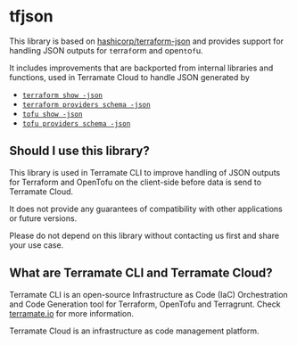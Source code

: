 # tfjson

This library is based on [hashicorp/terraform-json](https://github.com/hashicorp/terraform-json) and provides
support for handling JSON outputs for `t`erra`f`orm and open`t`o`f`u.

It includes improvements that are backported from internal libraries and functions,
used in Terramate Cloud to handle JSON generated by

- [`terraform show -json`](https://www.terraform.io/docs/commands/show.html#json-output)
- [`terraform providers schema -json`](https://www.terraform.io/docs/commands/providers/schema.html#json)
- [`tofu show -json`](https://opentofu.org/docs/cli/commands/show/#json-output)
- [`tofu providers schema -json`](https://opentofu.org/docs/cli/commands/providers/schema.html#json)

## Should I use this library?

This library is used in Terramate CLI to improve handling of JSON outputs for Terraform and OpenTofu on the client-side before data is send to Terramate Cloud.

It does not provide any guarantees of compatibility with other applications or future versions.

Please do not depend on this library without contacting us first and share your use case.

## What are Terramate CLI and Terramate Cloud?

Terramate CLI is an open-source Infrastructure as Code (IaC) Orchestration and Code Generation tool for Terraform, OpenTofu and Terragrunt. Check [terramate.io](https://terramate.io/) for more information.

Terramate Cloud is an infrastructure as code management platform.